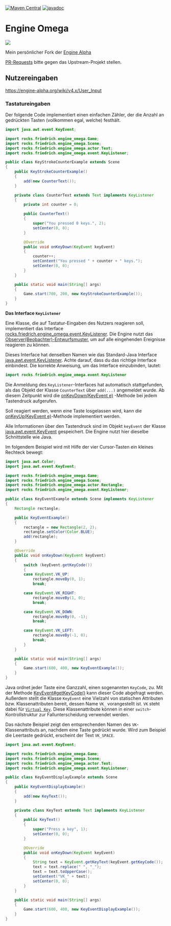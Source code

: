 <!-- https://github.com/softwaremill/maven-badges -->
[![Maven Central](https://img.shields.io/maven-central/v/rocks.friedrich.engine_omega/engine-omega.svg?style=flat)](https://maven-badges.herokuapp.com/maven-central/rocks.friedrich.engine_omega/engine-omega)
[![javadoc](https://javadoc.io/badge2/rocks.friedrich.engine_omega/engine-omega/javadoc.svg)](https://javadoc.io/doc/rocks.friedrich.engine_omega/engine-omega)

# Engine Omega

![](https://raw.githubusercontent.com/Josef-Friedrich/engine-omega/fork/src/main/resources/assets/logo.png)

Mein persönlicher Fork der [Engine Alpha](https://github.com/engine-alpha/engine-alpha)

[PR-Requests](https://github.com/engine-alpha/engine-alpha) bitte gegen das Upstream-Projekt stellen.

## Nutzereingaben

https://engine-alpha.org/wiki/v4.x/User_Input

### Tastatureingaben

Der folgende Code implementiert einen einfachen Zähler, der die Anzahl an
gedrückten Tasten (vollkommen egal, welche) festhält.

```java
import java.awt.event.KeyEvent;

import rocks.friedrich.engine_omega.Game;
import rocks.friedrich.engine_omega.Scene;
import rocks.friedrich.engine_omega.actor.Text;
import rocks.friedrich.engine_omega.event.KeyListener;

public class KeyStrokeCounterExample extends Scene
{
    public KeyStrokeCounterExample()
    {
        add(new CounterText());
    }

    private class CounterText extends Text implements KeyListener
    {
        private int counter = 0;

        public CounterText()
        {
            super("You pressed 0 keys.", 2);
            setCenter(0, 0);
        }

        @Override
        public void onKeyDown(KeyEvent keyEvent)
        {
            counter++;
            setContent("You pressed " + counter + " keys.");
            setCenter(0, 0);
        }
    }

    public static void main(String[] args)
    {
        Game.start(700, 200, new KeyStrokeCounterExample());
    }
}
```

__Das Interface `KeyListener`__

Eine Klasse, die auf Tastatur-Eingaben des Nutzers reagieren soll,
implementiert das Interface
[rocks.friedrich.engine_omega.event.KeyListener](https://javadoc.io/doc/rocks.friedrich.engine_omega/engine-omega/latest/rocks/friedrich/engine_omega/event/KeyListener.html).
Die Engine nutzt das
[Observer(Beobachter)-Entwurfsmuster](https://de.wikipedia.org/wiki/Beobachter_(Entwurfsmuster)),
um auf alle eingehenden Ereignisse reagieren zu können.

Dieses Interface hat denselben Namen wie das Standard-Java Interface
[java.awt.event.KeyListener](https://docs.oracle.com/en/java/javase/17/docs/api/java.desktop/java/awt/event/KeyListener.html).
Achte darauf, dass du das richtige Interface einbindest.
Die korrekte Anweisung, um das Interface einzubinden, lautet:

```java
import rocks.friedrich.engine_omega.event.KeyListener
```

Die Anmeldung des `KeyListener`-Interfaces hat automatisch stattgefunden, als
das Objekt der Klasse `CounterText` über `add(...)` angemeldet wurde.
Ab diesem Zeitpunkt wird die [onKeyDown(KeyEvent e)](https://javadoc.io/doc/rocks.friedrich.engine_omega/engine-omega/latest/rocks/friedrich/engine_omega/event/KeyListener.html#onKeyDown(java.awt.event.KeyEvent))
-Methode bei jedem Tastendruck
aufgerufen.

Soll reagiert werden, wenn eine Taste losgelassen wird, kann die [onKeyUp(KeyEvent e)](https://javadoc.io/doc/rocks.friedrich.engine_omega/engine-omega/latest/rocks/friedrich/engine_omega/event/KeyListener.html#onKeyDown(java.awt.event.KeyEvent))-Methode
implementiert werden.

Alle Informationen über den Tastendruck sind im Objekt
`keyEvent` der Klasse [java.awt.event.KeyEvent](https://docs.oracle.com/en/java/javase/17/docs/api/java.desktop/java/awt/event/KeyEvent.html)
gespeichert. Die Engine nutzt hier dieselbe Schnittstelle wie Java.

Im folgendem Beispiel wird mit Hilfe der vier Cursor-Tasten ein kleines Rechteck bewegt:

```java
import java.awt.Color;
import java.awt.event.KeyEvent;

import rocks.friedrich.engine_omega.Game;
import rocks.friedrich.engine_omega.Scene;
import rocks.friedrich.engine_omega.actor.Rectangle;
import rocks.friedrich.engine_omega.event.KeyListener;

public class KeyEventExample extends Scene implements KeyListener
{
    Rectangle rectangle;

    public KeyEventExample()
    {
        rectangle = new Rectangle(2, 2);
        rectangle.setColor(Color.BLUE);
        add(rectangle);
    }

    @Override
    public void onKeyDown(KeyEvent keyEvent)
    {
        switch (keyEvent.getKeyCode())
        {
        case KeyEvent.VK_UP:
            rectangle.moveBy(0, 1);
            break;

        case KeyEvent.VK_RIGHT:
            rectangle.moveBy(1, 0);
            break;

        case KeyEvent.VK_DOWN:
            rectangle.moveBy(0, -1);
            break;

        case KeyEvent.VK_LEFT:
            rectangle.moveBy(-1, 0);
            break;
        }
    }

    public static void main(String[] args)
    {
        Game.start(600, 400, new KeyEventExample());
    }
}
```

Java ordnet jeder Taste eine Ganzzahl, einen sogenannten `KeyCode`, zu. Mit der Methode
[KeyEvent#getKeyCode()](https://docs.oracle.com/en/java/javase/17/docs/api/java.desktop/java/awt/event/KeyEvent.html#getKeyCode())
kann dieser Code abgefragt werden.
Außerdem stellt die Klasse `KeyEvent` eine Vielzahl von statischen Attributen bzw. Klassenattributen bereit, dessen Name `VK_` vorangestellt ist.
`VK` steht dabei für
[`Virtual Key`](https://stackoverflow.com/a/70191567).
Diese Klassenattribute können in einer `switch`-Kontrollstruktur zur Fallunterscheidung
verwendet werden.

Das nächste Beispiel zeigt den entsprechenden Namen des `VK`-Klassenattributs an,
nachdem eine Taste gedrückt wurde. Wird zum Beispiel die Leertaste gedrückt,
erscheint der Text `VK_SPACE`.

```java
import java.awt.event.KeyEvent;

import rocks.friedrich.engine_omega.Game;
import rocks.friedrich.engine_omega.Scene;
import rocks.friedrich.engine_omega.actor.Text;
import rocks.friedrich.engine_omega.event.KeyListener;

public class KeyEventDisplayExample extends Scene
{
    public KeyEventDisplayExample()
    {
        add(new KeyText());
    }

    private class KeyText extends Text implements KeyListener
    {
        public KeyText()
        {
            super("Press a key", 1);
            setCenter(0, 0);
        }

        @Override
        public void onKeyDown(KeyEvent keyEvent)
        {
            String text = KeyEvent.getKeyText(keyEvent.getKeyCode());
            text = text.replace(" ", "_");
            text = text.toUpperCase();
            setContent("VK_" + text);
            setCenter(0, 0);
        }
    }

    public static void main(String[] args)
    {
        Game.start(600, 400, new KeyEventDisplayExample());
    }
}
```

